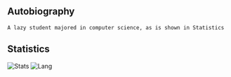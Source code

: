 ## Autobiography
```                                                                                                                              
A lazy student majored in computer science, as is shown in Statistics 
```
## Statistics
![Stats](https://github-readme-stats.vercel.app/api?username=hfut-xyc)
![Lang](https://github-readme-stats.vercel.app/api/top-langs/?username=hfut-xyc&hide=ipynb,html&layout=compact)
